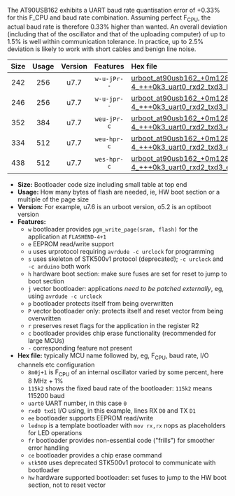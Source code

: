 The AT90USB162 exhibits a UART baud rate quantisation error of +0.33% for this F_CPU and baud rate combination. Assuming perfect F<sub>CPU</sub>, the actual baud rate is therefore 0.33% higher than wanted. An overall deviation (including that of the oscillator and that of the uploading computer) of up to 1.5% is well within communication tolerance. In practice, up to 2.5% deviation is likely to work with short cables and benign line noise.

|Size|Usage|Version|Features|Hex file|
|:-:|:-:|:-:|:-:|:--|
|242|256|u7.7|`w-u-jPr--`|[urboot_at90usb162_+0m128e-4_+++0k3_uart0_rxd2_txd3_lednop.hex](https://raw.githubusercontent.com/stefanrueger/urboot.hex/main/mcus/at90usb162/internal_oscillator/fcpu_+0m128e-4/br_+++0k3/urboot_at90usb162_+0m128e-4_+++0k3_uart0_rxd2_txd3_lednop.hex)|
|246|256|u7.7|`w-u-jpr--`|[urboot_at90usb162_+0m128e-4_+++0k3_uart0_rxd2_txd3_lednop_fr.hex](https://raw.githubusercontent.com/stefanrueger/urboot.hex/main/mcus/at90usb162/internal_oscillator/fcpu_+0m128e-4/br_+++0k3/urboot_at90usb162_+0m128e-4_+++0k3_uart0_rxd2_txd3_lednop_fr.hex)|
|352|384|u7.7|`weu-jPr-c`|[urboot_at90usb162_+0m128e-4_+++0k3_uart0_rxd2_txd3_ee_lednop_fr_ce.hex](https://raw.githubusercontent.com/stefanrueger/urboot.hex/main/mcus/at90usb162/internal_oscillator/fcpu_+0m128e-4/br_+++0k3/urboot_at90usb162_+0m128e-4_+++0k3_uart0_rxd2_txd3_ee_lednop_fr_ce.hex)|
|334|512|u7.7|`weu-hpr-c`|[urboot_at90usb162_+0m128e-4_+++0k3_uart0_rxd2_txd3_ee_lednop_fr_ce_hw.hex](https://raw.githubusercontent.com/stefanrueger/urboot.hex/main/mcus/at90usb162/internal_oscillator/fcpu_+0m128e-4/br_+++0k3/urboot_at90usb162_+0m128e-4_+++0k3_uart0_rxd2_txd3_ee_lednop_fr_ce_hw.hex)|
|438|512|u7.7|`wes-hpr-c`|[urboot_at90usb162_+0m128e-4_+++0k3_uart0_rxd2_txd3_ee_lednop_fr_ce_stk500_hw.hex](https://raw.githubusercontent.com/stefanrueger/urboot.hex/main/mcus/at90usb162/internal_oscillator/fcpu_+0m128e-4/br_+++0k3/urboot_at90usb162_+0m128e-4_+++0k3_uart0_rxd2_txd3_ee_lednop_fr_ce_stk500_hw.hex)|

- **Size:** Bootloader code size including small table at top end
- **Usage:** How many bytes of flash are needed, ie, HW boot section or a multiple of the page size
- **Version:** For example, u7.6 is an urboot version, o5.2 is an optiboot version
- **Features:**
  + `w` bootloader provides `pgm_write_page(sram, flash)` for the application at `FLASHEND-4+1`
  + `e` EEPROM read/write support
  + `u` uses urprotocol requiring `avrdude -c urclock` for programming
  + `s` uses skeleton of STK500v1 protocol (deprecated); `-c urclock` and `-c arduino` both work
  + `h` hardware boot section: make sure fuses are set for reset to jump to boot section
  + `j` vector bootloader: applications *need to be patched externally*, eg, using `avrdude -c urclock`
  + `p` bootloader protects itself from being overwritten
  + `P` vector bootloader only: protects itself and reset vector from being overwritten
  + `r` preserves reset flags for the application in the register R2
  + `c` bootloader provides chip erase functionality (recommended for large MCUs)
  + `-` corresponding feature not present
- **Hex file:** typically MCU name followed by, eg, F<sub>CPU</sub>, baud rate, I/O channels etc configuration
  + `8m0j+1` is F<sub>CPU</sub> of an internal oscillator varied by some percent, here 8 MHz + 1%
  + `115k2` shows the fixed baud rate of the bootloader: `115k2` means 115200 baud
  + `uart0` UART number, in this case `0`
  + `rxd0 txd1` I/O using, in this example, lines RX `D0` and TX `D1`
  + `ee` bootloader supports EEPROM read/write
  + `lednop` is a template bootloader with `mov rx,rx` nops as placeholders for LED operations
  + `fr` bootloader provides non-essential code ("frills") for smoother error handling
  + `ce` bootloader provides a chip erase command
  + `stk500` uses deprecated STK500v1 protocol to communicate with bootloader
  + `hw` hardware supported bootloader: set fuses to jump to the HW boot section, not to reset vector
